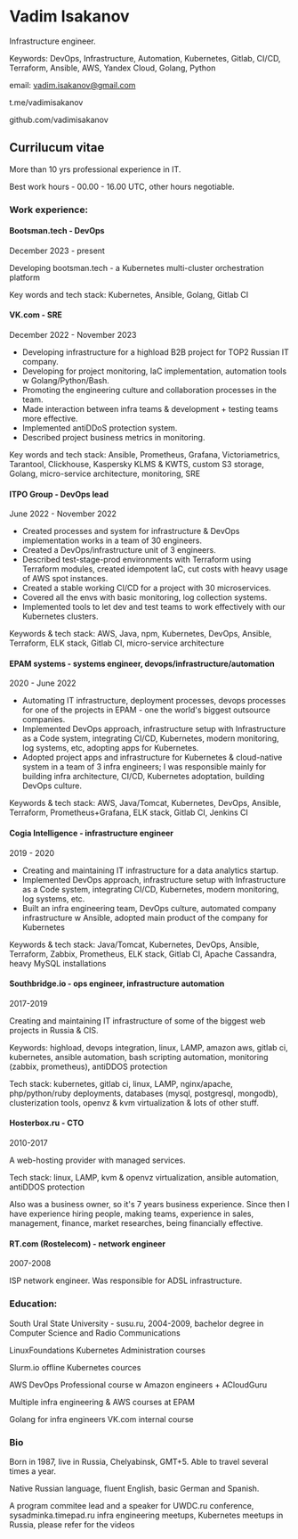 # Vadim Isakanov
Infrastructure engineer.

Keywords: DevOps, Infrastructure, Automation, Kubernetes, Gitlab, CI/CD, Terraform, Ansible, AWS, Yandex Cloud, Golang, Python

email: vadim.isakanov@gmail.com

t.me/vadimisakanov

github.com/vadimisakanov

## Currilucum vitae

More than 10 yrs professional experience in IT.

Best work hours - 00.00 - 16.00 UTC, other hours negotiable.

### Work experience:

#### Bootsman.tech - DevOps

December 2023 - present

Developing bootsman.tech - a Kubernetes multi-cluster orchestration platform

Key words and tech stack: Kubernetes, Ansible, Golang, Gitlab CI

#### VK.com - SRE

December 2022 - November 2023

- Developing infrastructure for a highload B2B project for TOP2 Russian IT company.
- Developing for project monitoring, IaC implementation, automation tools w Golang/Python/Bash.
- Promoting the engineering culture and collaboration processes in the team.
- Made interaction between infra teams & development + testing teams more effective.
- Implemented antiDDoS protection system.
- Described project business metrics in monitoring.

Key words and tech stack: Ansible, Prometheus, Grafana, Victoriametrics, Tarantool, Clickhouse, Kaspersky KLMS & KWTS, custom S3 storage, Golang, micro-service architecture, monitoring, SRE

#### ITPO Group - DevOps lead

June 2022 - November 2022

- Created processes and system for infrastructure & DevOps implementation works in a team of 30 engineers.
- Created a DevOps/infrastructure unit of 3 engineers.
- Described test-stage-prod environments with Terraform using Terraform modules, created idempotent IaC, cut costs with heavy usage of AWS spot instances.
- Created a stable working CI/CD for a project with 30 microservices.
- Covered all the envs with basic monitoring, log collection systems.
- Implemented tools to let dev and test teams to work effectively with our Kubernetes clusters.

Keywords & tech stack: AWS, Java, npm, Kubernetes, DevOps, Ansible, Terraform, ELK stack, Gitlab CI, micro-service architecture

#### EPAM systems - systems engineer, devops/infrastructure/automation

2020 - June 2022

- Automating IT infrastructure, deployment processes, devops processes for one of the projects in EPAM - one the world's biggest outsource companies.
- Implemented DevOps approach, infrastructure setup with Infrastructure as a Code system, integrating CI/CD, Kubernetes, modern monitoring, log systems, etc, adopting apps for Kubernetes.
- Adopted project apps and infrastructure for Kubernetes & cloud-native system in a team of 3 infra engineers; I was responsible mainly for building infra architecture, CI/CD, Kubernetes adoptation, building DevOps culture.

Keywords & tech stack: AWS, Java/Tomcat, Kubernetes, DevOps, Ansible, Terraform, Prometheus+Grafana, ELK stack, Gitlab CI, Jenkins CI

#### Cogia Intelligence - infrastructure engineer

2019 - 2020

- Creating and maintaining IT infrastructure for a data analytics startup.
- Implemented DevOps approach, infrastructure setup with Infrastructure as a Code system, integrating CI/CD, Kubernetes, modern monitoring, log systems, etc.
- Built an infra engineering team, DevOps culture, automated company infrastructure w Ansible, adopted main product of the company for Kubernetes

Keywords & tech stack: Java/Tomcat, Kubernetes, DevOps, Ansible, Terraform, Zabbix, Prometheus, ELK stack, Gitlab CI, Apache Cassandra, heavy MySQL installations

#### Southbridge.io - ops engineer, infrastructure automation

2017-2019

Creating and maintaining IT infrastructure of some of the biggest web projects in Russia & CIS.

Keywords: highload, devops integration, linux, LAMP, amazon aws, gitlab ci, kubernetes, ansible automation, bash scripting automation, monitoring (zabbix, prometheus), antiDDOS protection

Tech stack: kubernetes, gitlab ci, linux, LAMP, nginx/apache, php/python/ruby deployments, databases (mysql, postgresql, mongodb), clusterization tools, openvz & kvm virtualization & lots of other stuff.

#### Hosterbox.ru - CTO

2010-2017

A web-hosting provider with managed services.

Tech stack: linux, LAMP, kvm & openvz virtualization, ansible automation, antiDDOS protection

Also was a business owner, so it's 7 years business experience. Since then I have experience hiring people, making teams, experience in sales, management, finance, market researches, being financially effective.

#### RT.com (Rostelecom) - network engineer

2007-2008

ISP network engineer. Was responsible for ADSL infrastructure.

### Education:

South Ural State University - susu.ru, 2004-2009, bachelor degree in Computer Science and Radio Communications

LinuxFoundations Kubernetes Administration courses

Slurm.io offline Kubernetes cources

AWS DevOps Professional course w Amazon engineers + ACloudGuru

Multiple infra engineering & AWS courses at EPAM

Golang for infra engineers VK.com internal course

### Bio

Born in 1987, live in Russia, Chelyabinsk, GMT+5. Able to travel several times a year.

Native Russian language, fluent English, basic German and Spanish.

A program commitee lead and a speaker for UWDC.ru conference, sysadminka.timepad.ru infra engineering meetups, Kubernetes meetups in Russia, please refer for the videos
